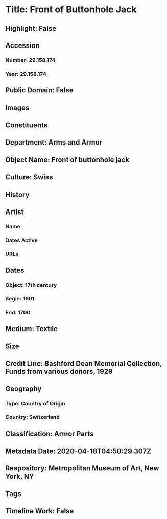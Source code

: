 # Title: Front of Buttonhole Jack
## Highlight: False
## Accession
### Number: 29.158.174
### Year: 29.158.174
## Public Domain: False
## Images
## Constituents
## Department: Arms and Armor
## Object Name: Front of buttonhole jack
## Culture: Swiss
## History
## Artist
### Name
### Dates Active
### URLs
## Dates
### Object: 17th century
### Begin: 1601
### End: 1700
## Medium: Textile
## Size
## Credit Line: Bashford Dean Memorial Collection, Funds from various donors, 1929
## Geography
### Type: Country of Origin
### Country: Switzerland
## Classification: Armor Parts
## Metadata Date: 2020-04-18T04:50:29.307Z
## Respository: Metropolitan Museum of Art, New York, NY
## Tags
## Timeline Work: False